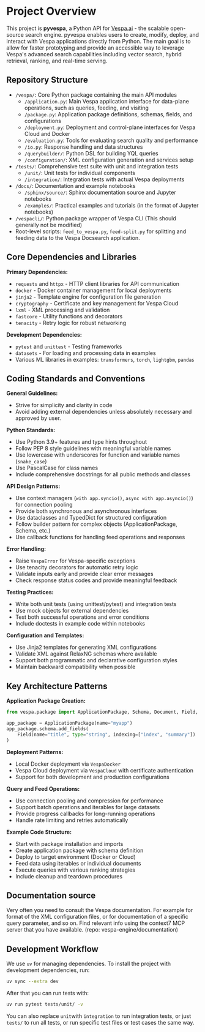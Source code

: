 # Project Overview

This project is **pyvespa**, a Python API for [Vespa.ai](https://vespa.ai/) - the scalable open-source search engine. pyvespa enables users to create, modify, deploy, and interact with Vespa applications directly from Python. The main goal is to allow for faster prototyping and provide an accessible way to leverage Vespa's advanced search capabilities including vector search, hybrid retrieval, ranking, and real-time serving.

## Repository Structure

- `/vespa/`: Core Python package containing the main API modules
  - `/application.py`: Main Vespa application interface for data-plane operations, such as queries, feeding, and visiting
  - `/package.py`: Application package definitions, schemas, fields, and configurations
  - `/deployment.py`: Deployment and control-plane interfaces for Vespa Cloud and Docker
  - `/evaluation.py`: Tools for evaluating search quality and performance
  - `/io.py`: Response handling and data structures
  - `/querybuilder/`: Python DSL for building YQL queries
  - `/configuration/`: XML configuration generation and services setup
- `/tests/`: Comprehensive test suite with unit and integration tests
  - `/unit/`: Unit tests for individual components
  - `/integration/`: Integration tests with actual Vespa deployments
- `/docs/`: Documentation and example notebooks
  - `/sphinx/source/`: Sphinx documentation source and Jupyter notebooks
  - `/examples/`: Practical examples and tutorials (in the format of Jupyter notebooks)
- `/vespacli/`: Python package wrapper of Vespa CLI (This should generally not be modified)
- Root-level scripts: `feed_to_vespa.py`, `feed-split.py` for splitting and feeding data to the Vespa Docsearch application.

## Core Dependencies and Libraries

**Primary Dependencies:**
- `requests` and `httpx` - HTTP client libraries for API communication
- `docker` - Docker container management for local deployments
- `jinja2` - Template engine for configuration file generation
- `cryptography` - Certificate and key management for Vespa Cloud
- `lxml` - XML processing and validation
- `fastcore` - Utility functions and decorators
- `tenacity` - Retry logic for robust networking

**Development Dependencies:**
- `pytest` and `unittest` - Testing frameworks
- `datasets` - For loading and processing data in examples
- Various ML libraries in examples: `transformers`, `torch`, `lightgbm`, `pandas`

## Coding Standards and Conventions

**General Guidelines:**
- Strive for simplicity and clarity in code
- Avoid adding external dependencies unless absolutely necessary and approved by user.

**Python Standards:**
- Use Python 3.9+ features and type hints throughout
- Follow PEP 8 style guidelines with meaningful variable names
- Use lowercase with underscores for function and variable names (`snake_case`)
- Use PascalCase for class names
- Include comprehensive docstrings for all public methods and classes

**API Design Patterns:**
- Use context managers (`with app.syncio()`, `async with app.asyncio()`) for connection pooling
- Provide both synchronous and asynchronous interfaces
- Use dataclasses and TypedDict for structured configuration
- Follow builder pattern for complex objects (ApplicationPackage, Schema, etc.)
- Use callback functions for handling feed operations and responses

**Error Handling:**
- Raise `VespaError` for Vespa-specific exceptions
- Use tenacity decorators for automatic retry logic
- Validate inputs early and provide clear error messages
- Check response status codes and provide meaningful feedback

**Testing Practices:**
- Write both unit tests (using unittest/pytest) and integration tests
- Use mock objects for external dependencies
- Test both successful operations and error conditions
- Include doctests in example code within notebooks

**Configuration and Templates:**
- Use Jinja2 templates for generating XML configurations
- Validate XML against RelaxNG schemas where available
- Support both programmatic and declarative configuration styles
- Maintain backward compatibility when possible

## Key Architecture Patterns

**Application Package Creation:**
```python
from vespa.package import ApplicationPackage, Schema, Document, Field, RankProfile

app_package = ApplicationPackage(name="myapp")
app_package.schema.add_fields(
    Field(name="title", type="string", indexing=["index", "summary"])
)
```

**Deployment Patterns:**
- Local Docker deployment via `VespaDocker`
- Vespa Cloud deployment via `VespaCloud` with certificate authentication
- Support for both development and production configurations

**Query and Feed Operations:**
- Use connection pooling and compression for performance
- Support batch operations and iterables for large datasets
- Provide progress callbacks for long-running operations
- Handle rate limiting and retries automatically

**Example Code Structure:**
- Start with package installation and imports
- Create application package with schema definition
- Deploy to target environment (Docker or Cloud)
- Feed data using iterables or individual documents
- Execute queries with various ranking strategies
- Include cleanup and teardown procedures

## Documentation source

Very often you need to consult the Vespa documentation. For example for format of the XML configuration files, or for documentation of a specific query parameter, and so on. Find relevant info using the context7 MCP server that you have available. (repo: vespa-engine/documentation)


## Development Workflow

We use `uv` for managing dependencies.
To install the project with development dependencies, run:
```bash
uv sync --extra dev
``` 

After that you can run tests with:
```bash
uv run pytest tests/unit/ -v
```
You can also replace `unit`with `integration` to run integration tests, or just `tests/` to run all tests, or run specific test files or test cases the same way.
